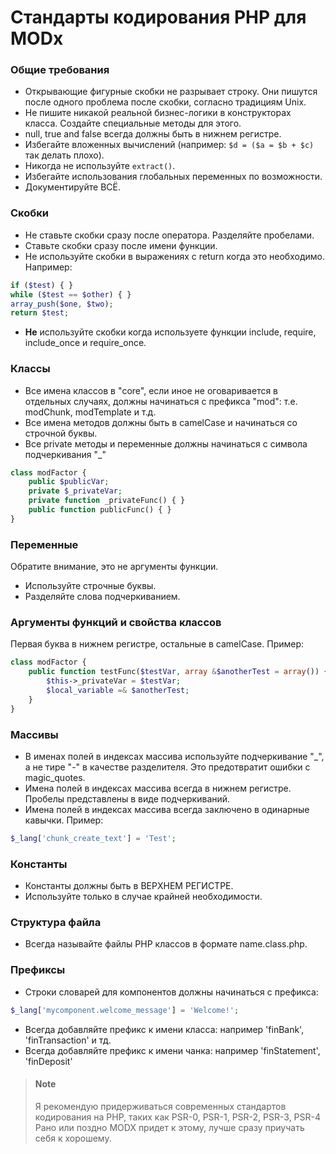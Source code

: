 # Стандарты кодирования PHP для MODx

### Общие требования

* Открывающие фигурные скобки не разрывает строку. Они пишутся после одного проблема после скобки, согласно традициям Unix.
* Не пишите никакой реальной бизнес-логики в конструкторах класса. Создайте специальные методы для этого.
* null, true and false всегда должны быть в нижнем регистре.
* Избегайте вложенных вычислений (например: ```$d = ($a = $b + $c)``` так делать плохо).
* Никогда не используйте ```extract()```.
* Избегайте использования глобальных переменных по возможности.
* Документируйте ВСЁ.

### Скобки

* Не ставьте скобки сразу после оператора. Разделяйте пробелами.
* Ставьте скобки сразу после имени функции.
* Не используйте скобки в выражениях с return когда это необходимо. Например:
```php
if ($test) { } 
while ($test == $other) { } 
array_push($one, $two); 
return $test;
```
* __Не__ используйте скобки когда используете функции include, require, include_once и require_once.

### Классы

* Все имена классов в "core", если иное не оговаривается в отдельных случаях, должны начинаться с префикса "mod": т.е. modChunk, modTemplate и т.д.
* Все имена методов должны быть в camelCase и начинаться со строчной буквы.
* Все private методы и переменные должны начинаться с символа подчеркивания "_"
```php
class modFactor {
    public $publicVar;
    private $_privateVar;
    private function _privateFunc() { }
    public function publicFunc() { }
}
```

### Переменные

Обратите внимание, это не аргументы функции.

* Используйте строчные буквы.
* Разделяйте слова подчеркиванием.

### Аргументы функций и свойства классов

Первая буква в нижнем регистре, остальные в camelCase. Пример:
```php
class modFactor {
    public function testFunc($testVar, array &$anotherTest = array()) {
        $this->_privateVar = $testVar;
        $local_variable =& $anotherTest;
    }
}
```

### Массивы

* В именах полей в индексах массива используйте подчеркивание "_", а не тире "-" в качестве разделителя. Это предотвратит ошибки с magic_quotes.
* Имена полей в индексах массива всегда в нижнем регистре. Пробелы представлены в виде подчеркиваний.
* Имена полей в индексах массива всегда заключено в одинарные кавычки. Пример:
```php
$_lang['chunk_create_text'] = 'Test';
```

### Константы

* Константы должны быть в ВЕРХНЕМ РЕГИСТРЕ.
* Используйте только в случае крайней необходимости.

### Структура файла

* Всегда называйте файлы PHP классов в формате name.class.php.

### Префиксы

* Строки словарей для компонентов должны начинаться с префикса:
```php
$_lang['mycomponent.welcome_message'] = 'Welcome!';
```
* Всегда добавляйте префикс к имени класса: например 'finBank', 'finTransaction' и тд.
* Всегда добавляйте префикс к имени чанка: например 'finStatement', 'finDeposit'

> #### Note
> Я рекомендую придерживаться современных стандартов кодирования на PHP, таких как PSR-0, PSR-1, PSR-2, PSR-3, PSR-4
> Рано или поздно MODX придет к этому, лучше сразу приучать себя к хорошему.